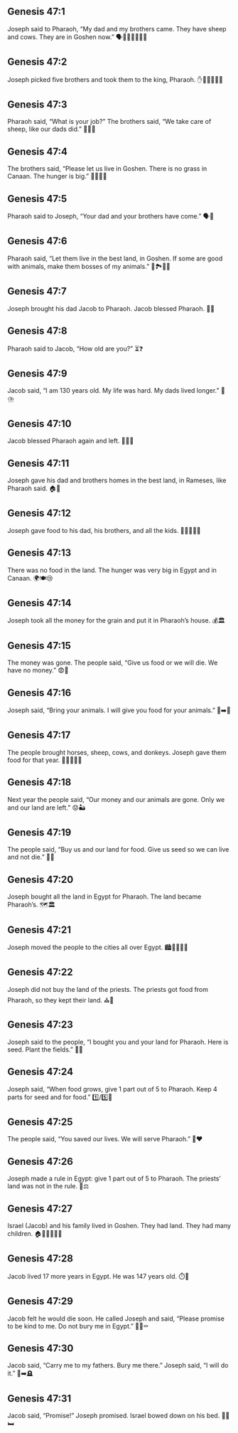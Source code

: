 ## Genesis 47:1
Joseph said to Pharaoh, “My dad and my brothers came. They have sheep and cows. They are in Goshen now.” 🗣️👨‍👦‍👦🐑🐄📍
## Genesis 47:2
Joseph picked five brothers and took them to the king, Pharaoh. ✋👨‍👨‍👦‍👦👑
## Genesis 47:3
Pharaoh said, “What is your job?” The brothers said, “We take care of sheep, like our dads did.” 🐑🧑‍🌾
## Genesis 47:4
The brothers said, “Please let us live in Goshen. There is no grass in Canaan. The hunger is big.” 🙏🌾🚫😞
## Genesis 47:5
Pharaoh said to Joseph, “Your dad and your brothers have come.” 🗣️👑
## Genesis 47:6
Pharaoh said, “Let them live in the best land, in Goshen. If some are good with animals, make them bosses of my animals.” 🌟🏞️🐄🐑
## Genesis 47:7
Joseph brought his dad Jacob to Pharaoh. Jacob blessed Pharaoh. 🤝🙏
## Genesis 47:8
Pharaoh said to Jacob, “How old are you?” ⏳❓
## Genesis 47:9
Jacob said, “I am 130 years old. My life was hard. My dads lived longer.” 👴⛈️
## Genesis 47:10
Jacob blessed Pharaoh again and left. 🙏🚶‍♂️
## Genesis 47:11
Joseph gave his dad and brothers homes in the best land, in Rameses, like Pharaoh said. 🏠🌾
## Genesis 47:12
Joseph gave food to his dad, his brothers, and all the kids. 🍞👨‍👩‍👧‍👦
## Genesis 47:13
There was no food in the land. The hunger was very big in Egypt and in Canaan. 🌍🍽️😢
## Genesis 47:14
Joseph took all the money for the grain and put it in Pharaoh’s house. 💰🏛️
## Genesis 47:15
The money was gone. The people said, “Give us food or we will die. We have no money.” 😨🍞
## Genesis 47:16
Joseph said, “Bring your animals. I will give you food for your animals.” 🐄➡️🍞
## Genesis 47:17
The people brought horses, sheep, cows, and donkeys. Joseph gave them food for that year. 🐎🐑🐄🐴🍞
## Genesis 47:18
Next year the people said, “Our money and our animals are gone. Only we and our land are left.” 😟🏜️
## Genesis 47:19
The people said, “Buy us and our land for food. Give us seed so we can live and not die.” 🌱🍞
## Genesis 47:20
Joseph bought all the land in Egypt for Pharaoh. The land became Pharaoh’s. 🗺️🏛️
## Genesis 47:21
Joseph moved the people to the cities all over Egypt. 🏙️🚶‍♂️🚶‍♀️
## Genesis 47:22
Joseph did not buy the land of the priests. The priests got food from Pharaoh, so they kept their land. ⛪🍞
## Genesis 47:23
Joseph said to the people, “I bought you and your land for Pharaoh. Here is seed. Plant the fields.” 🌱🌾
## Genesis 47:24
Joseph said, “When food grows, give 1 part out of 5 to Pharaoh. Keep 4 parts for seed and for food.” 1️⃣/5️⃣🍞
## Genesis 47:25
The people said, “You saved our lives. We will serve Pharaoh.” 🙏❤️
## Genesis 47:26
Joseph made a rule in Egypt: give 1 part out of 5 to Pharaoh. The priests’ land was not in the rule. 📜⚖️
## Genesis 47:27
Israel (Jacob) and his family lived in Goshen. They had land. They had many children. 🏠👨‍👩‍👧‍👦➕
## Genesis 47:28
Jacob lived 17 more years in Egypt. He was 147 years old. ⏱️👴
## Genesis 47:29
Jacob felt he would die soon. He called Joseph and said, “Please promise to be kind to me. Do not bury me in Egypt.” 🤝🙏⚰️
## Genesis 47:30
Jacob said, “Carry me to my fathers. Bury me there.” Joseph said, “I will do it.” 🚗➡️🪦
## Genesis 47:31
Jacob said, “Promise!” Joseph promised. Israel bowed down on his bed. 🤲✅🛏️
